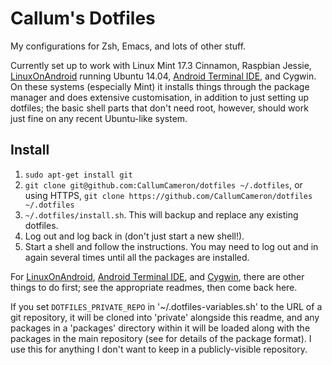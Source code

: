 Callum's Dotfiles
=================

My configurations for Zsh, Emacs, and lots of other stuff.

Currently set up to work with Linux Mint 17.3 Cinnamon, Raspbian
Jessie, [LinuxOnAndroid](http://linuxonandroid.org/) running Ubuntu
14.04,
[Android Terminal IDE](http://www.spartacusrex.com/terminalide.htm),
and Cygwin. On these systems (especially Mint) it installs things
through the package manager and does extensive customisation, in
addition to just setting up dotfiles; the basic shell parts that don't
need root, however, should work just fine on any recent Ubuntu-like
system.


Install
-------

1. `sudo apt-get install git`
2. `git clone git@github.com:CallumCameron/dotfiles ~/.dotfiles`, or
   using HTTPS, `git clone https://github.com/CallumCameron/dotfiles
   ~/.dotfiles`
3. `~/.dotfiles/install.sh`. This will backup and replace any
   existing dotfiles.
4. Log out and log back in (don't just start a new shell!).
5. Start a shell and follow the instructions. You may need to log out
   and in again several times until all the packages are installed.

For [LinuxOnAndroid](misc/android-linux/README.md),
[Android Terminal IDE](misc/android-terminal-ide.md), and
[Cygwin](misc/cygwin.md), there are other things to do first; see the
appropriate readmes, then come back here.

If you set `DOTFILES_PRIVATE_REPO` in '~/.dotfiles-variables.sh'
to the URL of a git repository, it will be cloned into 'private'
alongside this readme, and any packages in a 'packages' directory
within it will be loaded along with the packages in the main
repository (see [](packages/README.md) for details of the package
format). I use this for anything I don't want to keep in a
publicly-visible repository.
